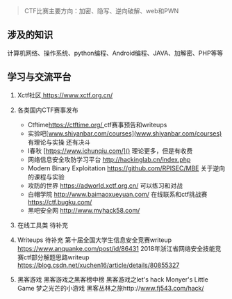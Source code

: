 >CTF比赛主要方向：加密、隐写、逆向破解、web和PWN

## 涉及的知识
计算机网络、操作系统、python编程、Android编程、JAVA、加解密、PHP等等

## 学习与交流平台
1. Xctf社区[ https://www.xctf.org.cn/ ](https://www.xctf.org.cn/)

2. 各类国内CTF赛事发布
    + Ctftime[https://ctftime.org/ ](https://ctftime.org/ )ctf赛事预告和writeups
    + 实验吧[www.shiyanbar.com/courses](www.shiyanbar.com/courses)  有理论与实操 还有决斗
    + I春秋 [https://www.ichunqiu.com/]()   理论更多，但是有收费
    + 网络信息安全攻防学习平台  http://hackinglab.cn/index.php
    + Modern Binary Exploitation   https://github.com/RPISEC/MBE  关于逆向的课程与实验
    + 攻防的世界 https://adworld.xctf.org.cn/  可以练习和对战
    + 白帽学院 http://www.baimaoxueyuan.com/ 在线联系和ctf挑战赛
https://ctf.bugku.com/
    + 黑吧安全网 http://www.myhack58.com/

3.	在线工具类 待补充

4.	Writeups  待补充
第十届全国大学生信息安全竞赛writeup  https://www.anquanke.com/post/id/86431
2018年浙江省网络安全技能竞赛ctf部分解题思路writeup  
https://blog.csdn.net/xuchen16/article/details/80855327

5.	黑客游戏
黑客游戏之黑客榜中榜
黑客游戏之let's hack
Monyer's Little Game 梦之光芒的小游戏
黑客丛林之旅http://www.fj543.com/hack/



